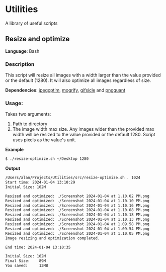 # Utilities

A library of useful scripts

## Resize and optimize

**Language**: Bash

### Description

This script will resize all images with a width larger than the value provided or the default (1280). It will also optimize all images regardless of size.

**Dependencies**: [jpegoptim](https://github.com/tjko/jpegoptim), [mogrify](https://github.com/elixir-mogrify/mogrify), [gifsicle](http://www.lcdf.org/gifsicle/) and [pngquant](https://pngquant.org)

### Usage:

Takes two arguments:

1. Path to directory
2. The image width max size. Any images wider than the provided max width will be resized to the value provided or the default 1280. Script uses pixels as the value's unit.

**Example**

```bash
$ ./resize-optimize.sh ~/Desktop 1280
```

**Output**

```bash
/Users/alan/Projects/Utilities/src/resize-optimize.sh . 1024
Start time: 2024-01-04 13:10:29
Initial Size: 102M

Resized and optimized: ./Screenshot 2024-01-04 at 1.10.02 PM.png
Resized and optimized: ./Screenshot 2024-01-04 at 1.10.10 PM.png
Resized and optimized: ./Screenshot 2024-01-04 at 1.10.16 PM.png
Resized and optimized: ./Screenshot 2024-01-04 at 1.10.08 PM.png
Resized and optimized: ./Screenshot 2024-01-04 at 1.10.18 PM.png
Resized and optimized: ./Screenshot 2024-01-04 at 1.10.13 PM.png
Resized and optimized: ./Screenshot 2024-01-04 at 1.09.58 PM.png
Resized and optimized: ./Screenshot 2024-01-04 at 1.09.54 PM.png
Resized and optimized: ./Screenshot 2024-01-04 at 1.10.05 PM.png
Image resizing and optimization completed.

End time: 2024-01-04 13:10:35

Initial Size: 102M
Final Size:    89M
You saved:     13MB
```
